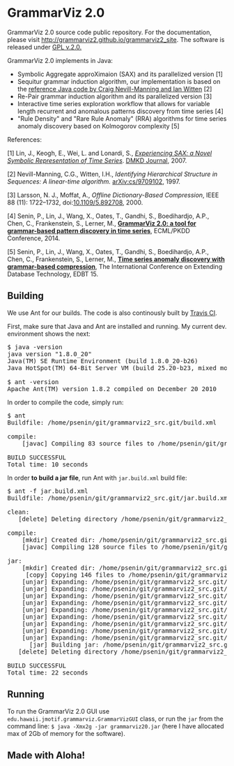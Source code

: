GrammarViz 2.0
==========

GrammarViz 2.0 source code public repository. For the documentation, please visit http://grammarviz2.github.io/grammarviz2_site. The software is released under [GPL v.2.0.](http://www.gnu.org/licenses/gpl-2.0.html)

GrammarViz 2.0 implements in Java:

  - Symbolic Aggregate approXimaion (SAX) and its parallelized version [1]
  - Sequitur grammar induction algorithm, our implementation is based on the [reference Java code by Craig Nevill-Manning and Ian Witten](https://github.com/craignm/sequitur) [2]
  - Re-Pair grammar induction algorithm and its parallelized version [3]
  - Interactive time series exploration workflow that allows for variable length recurrent and anomalous patterns discovery from time series [4]
  - "Rule Density" and "Rare Rule Anomaly" (RRA) algorithms for time series anomaly discovery based on Kolmogorov complexity [5]

References:

[1] Lin, J., Keogh, E., Wei, L. and Lonardi, S., [*Experiencing SAX: a Novel Symbolic Representation of Time Series*](http://cs.gmu.edu/~jessica/SAX_DAMI_preprint.pdf). [DMKD Journal](http://link.springer.com/article/10.1007%2Fs10618-007-0064-z), 2007.

[2] Nevill-Manning, C.G., Witten, I.H., *Identifying Hierarchical Structure in Sequences: A linear-time algorithm.* [arXiv:cs/9709102](http://arxiv.org/abs/cs/9709102), 1997.

[3] Larsson, N. J., Moffat, A., *Offline Dictionary-Based Compression*, IEEE 88 (11): 1722–1732, doi:[10.1109/5.892708](http://ieeexplore.ieee.org/xpl/articleDetails.jsp?arnumber=892708), 2000.

[4] Senin, P., Lin, J., Wang, X., Oates, T., Gandhi, S., Boedihardjo, A.P., Chen, C., Frankenstein, S., Lerner, M.,  [**GrammarViz 2.0: a tool for grammar-based pattern discovery in time series**](http://www2.hawaii.edu/~senin/assets/papers/grammarviz2.pdf), ECML/PKDD Conference, 2014.

[5] Senin, P., Lin, J., Wang, X., Oates, T., Gandhi, S., Boedihardjo, A.P., Chen, C., Frankenstein, S., Lerner, M.,  [**Time series anomaly discovery with grammar-based compression**](https://csdl-techreports.googlecode.com/svn/trunk/techreports/2014/14-05/14-05.pdf), The International Conference on Extending Database Technology, EDBT 15.

## Building

We use Ant for our builds. The code is also continously built by [Travis CI](https://travis-ci.org/GrammarViz2/grammarviz2_src).

First, make sure that Java and Ant are installed and running. My current dev. environment shows the next:

<pre>
$ java -version
java version "1.8.0_20"
Java(TM) SE Runtime Environment (build 1.8.0_20-b26)
Java HotSpot(TM) 64-Bit Server VM (build 25.20-b23, mixed mode)

$ ant -version
Apache Ant(TM) version 1.8.2 compiled on December 20 2010
</pre>

In order to compile the code, simply run:

<pre>
$ ant
Buildfile: /home/psenin/git/grammarviz2_src.git/build.xml

compile:
    [javac] Compiling 83 source files to /home/psenin/git/grammarviz2_src.git/build/classes

BUILD SUCCESSFUL
Total time: 10 seconds
</pre>

In order **to build a jar file**, run Ant with `jar.build.xml` build file:

<pre>
$ ant -f jar.build.xml 
Buildfile: /home/psenin/git/grammarviz2_src.git/jar.build.xml

clean:
   [delete] Deleting directory /home/psenin/git/grammarviz2_src.git/build

compile:
    [mkdir] Created dir: /home/psenin/git/grammarviz2_src.git/build/classes
    [javac] Compiling 128 source files to /home/psenin/git/grammarviz2_src.git/build/classes

jar:
    [mkdir] Created dir: /home/psenin/git/grammarviz2_src.git/tmp
     [copy] Copying 146 files to /home/psenin/git/grammarviz2_src.git/tmp
    [unjar] Expanding: /home/psenin/git/grammarviz2_src.git/lib/JFreeChart/jcommon-1.0.16.jar into /home/psenin/git/grammarviz2_src.git/tmp
    [unjar] Expanding: /home/psenin/git/grammarviz2_src.git/lib/JFreeChart/jfreechart-1.0.13.jar into /home/psenin/git/grammarviz2_src.git/tmp
    [unjar] Expanding: /home/psenin/git/grammarviz2_src.git/lib/SwingX/swingx-all-1.6.4.jar into /home/psenin/git/grammarviz2_src.git/tmp
    [unjar] Expanding: /home/psenin/git/grammarviz2_src.git/lib/miglayout/miglayout-4.0.jar into /home/psenin/git/grammarviz2_src.git/tmp
    [unjar] Expanding: /home/psenin/git/grammarviz2_src.git/lib/DTW/fast-dtw.jar into /home/psenin/git/grammarviz2_src.git/tmp
    [unjar] Expanding: /home/psenin/git/grammarviz2_src.git/lib/logger/logback-classic-1.1.2.jar into /home/psenin/git/grammarviz2_src.git/tmp
    [unjar] Expanding: /home/psenin/git/grammarviz2_src.git/lib/logger/logback-core-1.1.2.jar into /home/psenin/git/grammarviz2_src.git/tmp
    [unjar] Expanding: /home/psenin/git/grammarviz2_src.git/lib/logger/slf4j-api-1.7.7.jar into /home/psenin/git/grammarviz2_src.git/tmp
    [unjar] Expanding: /home/psenin/git/grammarviz2_src.git/lib/time/joda-time-2.1.jar into /home/psenin/git/grammarviz2_src.git/tmp
      [jar] Building jar: /home/psenin/git/grammarviz2_src.git/grammarviz20.jar
   [delete] Deleting directory /home/psenin/git/grammarviz2_src.git/tmp

BUILD SUCCESSFUL
Total time: 22 seconds
</pre>

## Running 

To run the GrammarViz 2.0 GUI use `edu.hawaii.jmotif.grammarviz.GrammarVizGUI` class, or run the `jar` from the command line: `$ java -Xmx2g -jar grammarviz20.jar` (here I have allocated max of 2Gb of memory for the software).

## Made with Aloha!
